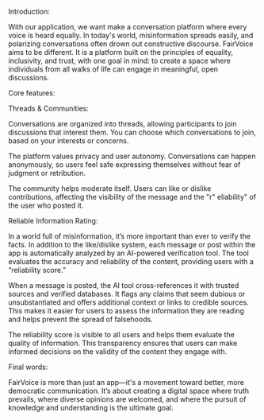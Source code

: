 Introduction:


With our application, we want make a conversation platform where every voice is heard equally. In today's world, misinformation spreads easily, and polarizing conversations often drown out constructive discourse. FairVoice aims to be different. It is a platform built on the principles of equality, inclusivity, and trust, with one goal in mind: to create a space where individuals from all walks of life can engage in meaningful, open discussions. 




Core features:

Threads & Communities: 

Conversations are organized into threads, allowing participants to join discussions that interest them. You can choose which conversations to join, based on your interests or concerns.

The platform values privacy and user autonomy. Conversations can happen anonymously, so users feel safe expressing themselves without fear of judgment or retribution. 

The community helps moderate itself. Users can like or dislike contributions, affecting the visibility of the message and the "r"
eliability" of the user who posted it.

Reliable Information Rating: 

In a world full of misinformation, it’s more important than ever to verify the facts. In addition to the like/dislike system, each message or post within the app is automatically analyzed by an AI-powered verification tool. The tool evaluates the accuracy and reliability of the content, providing users with a “reliability score.”

When a message is posted, the AI tool cross-references it with trusted sources and verified databases. It flags any claims that seem dubious or unsubstantiated and offers additional context or links to credible sources. This makes it easier for users to assess the information they are reading and helps prevent the spread of falsehoods.

The reliability score is visible to all users and helps them evaluate the quality of information. This transparency ensures that users can make informed decisions on the validity of the content they engage with.





Final words:

FairVoice is more than just an app—it's a movement toward better, more democratic communication. It’s about creating a digital space where truth prevails, where diverse opinions are welcomed, and where the pursuit of knowledge and understanding is the ultimate goal. 




